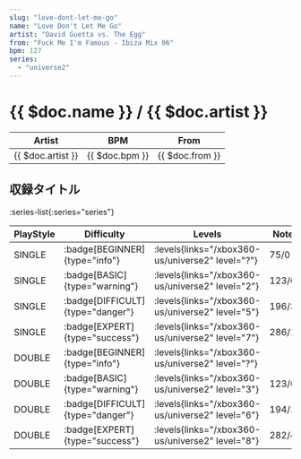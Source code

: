 ```yaml
---
slug: "love-dont-let-me-go"
name: "Love Don't Let Me Go"
artist: "David Guetta vs. The Egg"
from: "Fuck Me I'm Famous - Ibiza Mix 06"
bpm: 127
series:
  - "universe2"
---
```


# {{ $doc.name }} / {{ $doc.artist }}

|Artist|BPM|From|
|------|---|----|
|{{ $doc.artist }}|{{ $doc.bpm }}|{{ $doc.from }}|

## 収録タイトル

:series-list{:series="series"}

|PlayStyle|Difficulty|Levels|Notes|Movie|
|---------|----------|------|-----|-----|
|SINGLE| :badge[BEGINNER]{type="info"}| :levels{links="/xbox360-us/universe2" level="?"}|75/0||
|SINGLE| :badge[BASIC]{type="warning"}| :levels{links="/xbox360-us/universe2" level="2"}|123/6||
|SINGLE| :badge[DIFFICULT]{type="danger"}| :levels{links="/xbox360-us/universe2" level="5"}|196/30||
|SINGLE| :badge[EXPERT]{type="success"}| :levels{links="/xbox360-us/universe2" level="7"}|286/19||
|DOUBLE| :badge[BEGINNER]{type="info"}| :levels{links="/xbox360-us/universe2" level="?"}|||
|DOUBLE| :badge[BASIC]{type="warning"}| :levels{links="/xbox360-us/universe2" level="3"}|123/6||
|DOUBLE| :badge[DIFFICULT]{type="danger"}| :levels{links="/xbox360-us/universe2" level="6"}|194/17||
|DOUBLE| :badge[EXPERT]{type="success"}| :levels{links="/xbox360-us/universe2" level="8"}|282/4||
